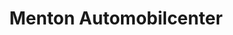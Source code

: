---
title: "Menton Automobilcenter"
url: /tuebingen/menton-automobilcenter-eisenbahnstrasse-2/
shop: Autohaus
---